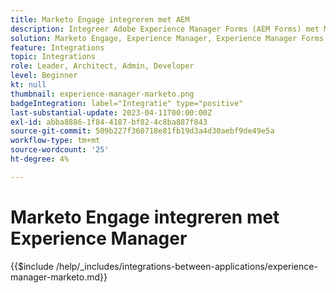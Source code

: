 ```yaml
---
title: Marketo Engage integreren met AEM
description: Integreer Adobe Experience Manager Forms (AEM Forms) met Marketo Engage stroomlijnt loodgeneratie.
solution: Marketo Engage, Experience Manager, Experience Manager Forms
feature: Integrations
topic: Integrations
role: Leader, Architect, Admin, Developer
level: Beginner
kt: null
thumbnail: experience-manager-marketo.png
badgeIntegration: label="Integratie" type="positive"
last-substantial-update: 2023-04-11T00:00:00Z
exl-id: abba8886-1f84-4187-bf82-4c8ba887f843
source-git-commit: 509b227f360718e81fb19d3a4d30aebf9de49e5a
workflow-type: tm+mt
source-wordcount: '25'
ht-degree: 4%

---
```


# Marketo Engage integreren met Experience Manager

{{$include /help/_includes/integrations-between-applications/experience-manager-marketo.md}}
